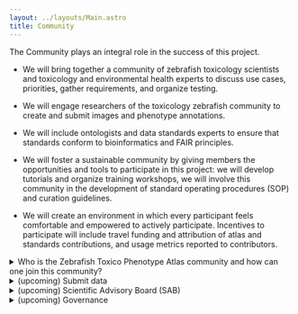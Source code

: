 ```yaml
---
layout: ../layouts/Main.astro
title: Community
---
```

The Community plays an integral role in the success of this project. 

* We will bring together a community of zebrafish toxicology scientists and toxicology and environmental health experts to discuss use cases, priorities, gather requirements, and organize testing. 

* We will engage researchers of the toxicology zebrafish community to create and submit images and phenotype annotations. 

* We will include ontologists and data standards experts to ensure that standards conform to bioinformatics and FAIR principles.

* We will foster a sustainable community by giving members the opportunities and tools to participate in this project: we will develop tutorials and organize training workshops, we will involve this community in the development of standard operating procedures (SOP) and curation guidelines. 

* We will create an environment in which every participant feels comfortable and empowered to actively participate. Incentives to participate will include travel funding and attribution of atlas and standards contributions, and usage metrics reported to contributors.


<details>
<summary>
Who is the Zebrafish Toxico Phenotype Atlas community and how can one join this community? 
</summary>

* Zebrafish community, including researchers 

* Toxicology community

* Data standards and ontology experts

* Atlas experts

Join the Zebrafish Toxicology Phenotype Atlas community by filling out [this form](http://tislab.org/ZebraPhenoAtlas-signup).

</details>

<details>
<summary>
(upcoming) Submit data
</summary>
</details>


<details>
<summary>
(upcoming) Scientific Advisory Board (SAB)
</summary>

A Scientific Advisory Board (SAB) will be established and consulted yearly to ensure guidance and progress of the project.  It will provide feedback on the scope of work, priorities, and project evaluation. 

The composition of the SAB is still to be determined, but it will be chaired by the consultant Jon Hamm and will include membership from ZFIN, and members from the toxicology and zebrafish communities.
</details>

<details>
<summary>
(upcoming) Governance
</summary>
</details>
